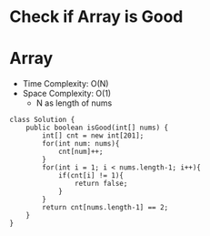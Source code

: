 # Check if Array is Good

# Array

- Time Complexity: O(N)
- Space Complexity: O(1)
  - N as length of nums

```
class Solution {
    public boolean isGood(int[] nums) {
        int[] cnt = new int[201];
        for(int num: nums){
            cnt[num]++;
        }
        for(int i = 1; i < nums.length-1; i++){
            if(cnt[i] != 1){
                return false;
            }
        }
        return cnt[nums.length-1] == 2;
    }
}
```
